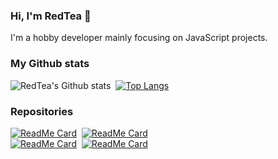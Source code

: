 ### Hi, I'm RedTea 👋

I'm a hobby developer mainly focusing on JavaScript projects.

### My Github stats
![RedTea's Github stats](https://github-readme-stats.vercel.app/api?username=redteadeveloper&show_icons=true&theme=vue)&nbsp;
[![Top Langs](https://github-readme-stats.vercel.app/api/top-langs/?username=redteadeveloper&layout=compact&theme=vue)](https://github.com/anuraghazra/github-readme-stats)
### Repositories
[![ReadMe Card](https://github-readme-stats.vercel.app/api/pin/?username=redteadeveloper&repo=SandBox&theme=default)](https://github.com/redteadeveloper/SandBox)&nbsp; 
[![ReadMe Card](https://github-readme-stats.vercel.app/api/pin/?username=redteadeveloper&repo=AutoLyrics&theme=default)](https://github.com/redteadeveloper/AutoLyrics)&nbsp; <br>
[![ReadMe Card](https://github-readme-stats.vercel.app/api/pin/?username=redteadeveloper&repo=Memey-Man&theme=default)](https://github.com/redteadeveloper/Memey-Man)&nbsp;
[![ReadMe Card](https://github-readme-stats.vercel.app/api/pin/?username=redteadeveloper&repo=Maestro&theme=default)](https://github.com/redteadeveloper/Maestro)&nbsp;

